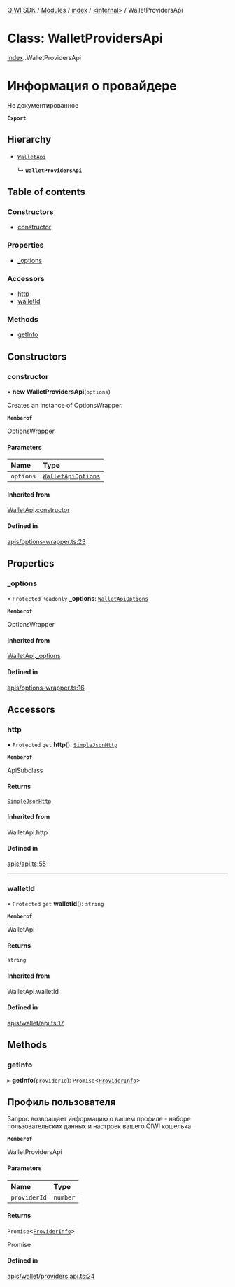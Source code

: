 [QIWI SDK](../README.md) / [Modules](../modules.md) / [index](../modules/index.md) / [<internal\>](../modules/index._internal_.md) / WalletProvidersApi

# Class: WalletProvidersApi

[index](../modules/index.md).[<internal>](../modules/index._internal_.md).WalletProvidersApi

# Информация о провайдере
Не документированное

**`Export`**

## Hierarchy

- [`WalletApi`](index._internal_.WalletApi.md)

  ↳ **`WalletProvidersApi`**

## Table of contents

### Constructors

- [constructor](index._internal_.WalletProvidersApi.md#constructor)

### Properties

- [\_options](index._internal_.WalletProvidersApi.md#_options)

### Accessors

- [http](index._internal_.WalletProvidersApi.md#http)
- [walletId](index._internal_.WalletProvidersApi.md#walletid)

### Methods

- [getInfo](index._internal_.WalletProvidersApi.md#getinfo)

## Constructors

### constructor

• **new WalletProvidersApi**(`options`)

Creates an instance of OptionsWrapper.

**`Memberof`**

OptionsWrapper

#### Parameters

| Name | Type |
| :------ | :------ |
| `options` | [`WalletApiOptions`](../interfaces/index.QIWI.WalletApiOptions.md) |

#### Inherited from

[WalletApi](index._internal_.WalletApi.md).[constructor](index._internal_.WalletApi.md#constructor)

#### Defined in

[apis/options-wrapper.ts:23](https://github.com/AlexXanderGrib/node-qiwi-sdk/blob/4602c58/src/apis/options-wrapper.ts#L23)

## Properties

### \_options

• `Protected` `Readonly` **\_options**: [`WalletApiOptions`](../interfaces/index.QIWI.WalletApiOptions.md)

**`Memberof`**

OptionsWrapper

#### Inherited from

[WalletApi](index._internal_.WalletApi.md).[_options](index._internal_.WalletApi.md#_options)

#### Defined in

[apis/options-wrapper.ts:16](https://github.com/AlexXanderGrib/node-qiwi-sdk/blob/4602c58/src/apis/options-wrapper.ts#L16)

## Accessors

### http

• `Protected` `get` **http**(): [`SimpleJsonHttp`](index.QIWI.SimpleJsonHttp.md)

**`Memberof`**

ApiSubclass

#### Returns

[`SimpleJsonHttp`](index.QIWI.SimpleJsonHttp.md)

#### Inherited from

WalletApi.http

#### Defined in

[apis/api.ts:55](https://github.com/AlexXanderGrib/node-qiwi-sdk/blob/4602c58/src/apis/api.ts#L55)

___

### walletId

• `Protected` `get` **walletId**(): `string`

**`Memberof`**

WalletApi

#### Returns

`string`

#### Inherited from

WalletApi.walletId

#### Defined in

[apis/wallet/api.ts:17](https://github.com/AlexXanderGrib/node-qiwi-sdk/blob/4602c58/src/apis/wallet/api.ts#L17)

## Methods

### getInfo

▸ **getInfo**(`providerId`): `Promise`<[`ProviderInfo`](../modules/index.QIWI.md#providerinfo)\>

## Профиль пользователя

Запрос возвращает информацию о вашем профиле - наборе
пользовательских данных и настроек вашего QIWI кошелька.

**`Memberof`**

WalletProvidersApi

#### Parameters

| Name | Type |
| :------ | :------ |
| `providerId` | `number` |

#### Returns

`Promise`<[`ProviderInfo`](../modules/index.QIWI.md#providerinfo)\>

Promise<ProviderInfo>

#### Defined in

[apis/wallet/providers.api.ts:24](https://github.com/AlexXanderGrib/node-qiwi-sdk/blob/4602c58/src/apis/wallet/providers.api.ts#L24)
